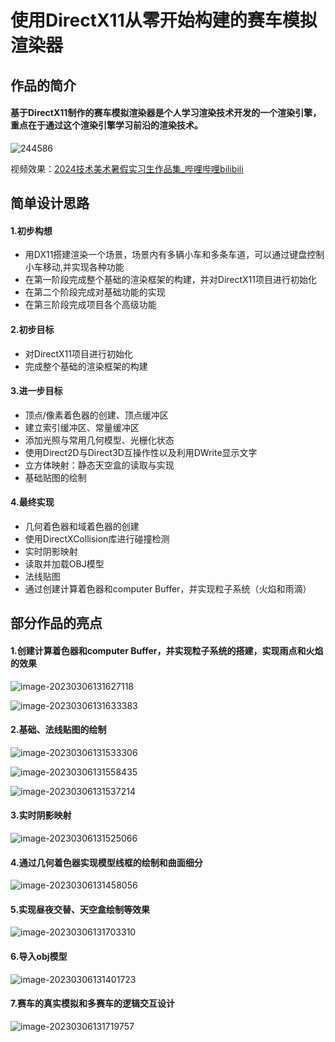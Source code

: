 # 使用DirectX11从零开始构建的赛车模拟渲染器

## 作品的简介

#### 	**基于DirectX11制作的赛车模拟渲染器是个人学习渲染技术开发的一个渲染引擎，重点在于通过这个渲染引擎学习前沿的渲染技术。**

![244586](README.assets/244586.jpg)

视频效果：[2024技术美术暑假实习生作品集_哔哩哔哩bilibili](https://www.bilibili.com/video/BV11x4y1P7YM/)


## 简单设计思路

#### 1.初步构想

- 用DX11搭建渲染一个场景，场景内有多辆小车和多条车道，可以通过键盘控制小车移动,并实现各种功能
- 在第一阶段完成整个基础的渲染框架的构建，并对DirectX11项目进行初始化
- 在第二个阶段完成对基础功能的实现
- 在第三阶段完成项目各个高级功能

#### 2.初步目标

- 对DirectX11项目进行初始化
- 完成整个基础的渲染框架的构建

#### 3.进一步目标

- 顶点/像素着色器的创建、顶点缓冲区
- 建立索引缓冲区、常量缓冲区
- 添加光照与常用几何模型、光栅化状态
- 使用Direct2D与Direct3D互操作性以及利用DWrite显示文字
- 立方体映射：静态天空盒的读取与实现
- 基础贴图的绘制

#### 4.最终实现

- 几何着色器和域着色器的创建
- 使用DirectXCollision库进行碰撞检测
- 实时阴影映射
- 读取并加载OBJ模型
- 法线贴图
- 通过创建计算着色器和computer Buffer，并实现粒子系统（火焰和雨滴）




## 部分作品的亮点

#### 1.创建计算着色器和computer Buffer，并实现粒子系统的搭建，实现雨点和火焰的效果 

![image-20230306131627118](作品的简介.assets/image-20230306131627118.png)

![image-20230306131633383](作品的简介.assets/image-20230306131633383.png)

#### 2.基础、法线贴图的绘制 

![image-20230306131533306](作品的简介.assets/image-20230306131533306.png)

![image-20230306131558435](作品的简介.assets/image-20230306131558435.png)

![image-20230306131537214](作品的简介.assets/image-20230306131537214.png)

#### 3.实时阴影映射

![image-20230306131525066](作品的简介.assets/image-20230306131525066.png)

#### 4.通过几何着色器实现模型线框的绘制和曲面细分

![image-20230306131458056](作品的简介.assets/image-20230306131458056.png)

#### 5.实现昼夜交替、天空盒绘制等效果 

![image-20230306131703310](作品的简介.assets/image-20230306131703310.png)

#### 6.导入obj模型 

![image-20230306131401723](作品的简介.assets/image-20230306131401723.png)

#### 7.赛车的真实模拟和多赛车的逻辑交互设计

![image-20230306131719757](作品的简介.assets/image-20230306131719757.png)

